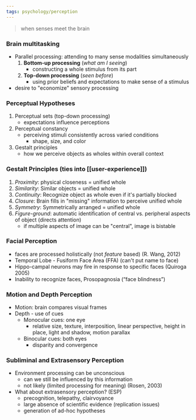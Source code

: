 ```yaml
---
tags: psychology/perception
---
```


> when senses meet the brain
### Brain multitasking
- Parallel processing: attending to many sense modalities simultaneously 
	1. **Bottom-up processing** (*what am I seeing*)
		- constructing a whole stimulus from its part
	2. **Top-down processing** (*seen before*)
		- using prior beliefs and expectations to make sense of a stimulus
- desire to "economize" sensory processing

### Perceptual Hypotheses
1. Perceptual sets (top-down processing)
	- expectations influence perceptions
2. Perceptual constancy
	- perceiving stimuli consistently across varied conditions
		- shape, size, and color
3. Gestalt principles
	- how we perceive objects as wholes within overall context

### Gestalt Principles (ties into [[user-experience]])
1. *Proximity*: physical closeness = unified whole
2. *Similarity*: Similar objects = unified whole
3. *Continuity*: Recognize object as whole even if it's partially blocked
4. *Closure*: Brain fills in "missing" information  to perceive unified whole
5. *Symmetry*: Symmetrically arranged = unified whole
6. *Figure-ground*: automatic identification of central vs. peripheral aspects of object (directs attention)
	- if multiple aspects of image can be "central", image is bistable

### Facial Perception
- faces are processed holistically (not *feature* based) (R. Wang, 2012)
- Temporal Lobe - Fusiform Face Area (FFA) (can't put name to face)
- Hippo-campal neurons may fire in response to specific faces (Quiroga 2005)
- Inability to recognize faces, Prosopagnosia (“face blindness”)

### Motion and Depth Perception
- Motion: brain compares visual frames
- Depth - use of cues
	- Monocular cues: one eye
		- relative size, texture, interposition, linear perspective, height in place, light and shadow, motion parallax
	- Binocular cues: both eyes
		- disparity and convergence

### Subliminal and Extrasensory Perception
- Environment processing can be unconscious
	- can we still be influenced by this information
	- not likely (limited processing for meaning) (Rosen, 2003)
- What about extrasensory perception? (ESP)
	- precognition, telepathy, clairvoyance
	- large absence of scientific evidence (replication issues)
	- generation of ad-hoc hypotheses